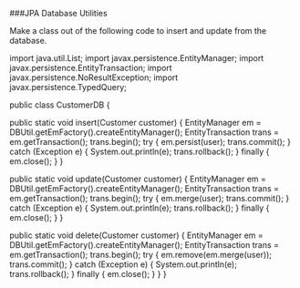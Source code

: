 ###JPA Database Utilities

Make a class out of the following code to insert and update from the database.

 

 

import java.util.List;
import javax.persistence.EntityManager;
import javax.persistence.EntityTransaction;
import javax.persistence.NoResultException;
import javax.persistence.TypedQuery;

 

public class CustomerDB {

public static void insert(Customer customer) {
EntityManager em = DBUtil.getEmFactory().createEntityManager();
EntityTransaction trans = em.getTransaction();
trans.begin();
try {
em.persist(user);
trans.commit();
} catch (Exception e) {
System.out.println(e);
trans.rollback();
} finally {
em.close();
}
}

public static void update(Customer customer) {
EntityManager em = DBUtil.getEmFactory().createEntityManager();
EntityTransaction trans = em.getTransaction();
trans.begin();
try {
em.merge(user);
trans.commit();
} catch (Exception e) {
System.out.println(e);
trans.rollback();
} finally {
em.close();
}
}

public static void delete(Customer customer) {
EntityManager em = DBUtil.getEmFactory().createEntityManager();
EntityTransaction trans = em.getTransaction();
trans.begin();
try {
em.remove(em.merge(user));
trans.commit();
} catch (Exception e) {
System.out.println(e);
trans.rollback();
} finally {
em.close();
}
}
}